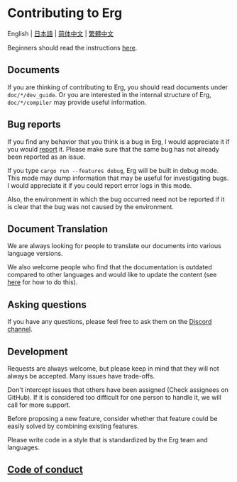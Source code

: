 # Contributing to Erg

English | <a href='./doc/CONTRIBUTING/CONTRIBUTING_JA.md'>日本語</a> | <a href='./doc/CONTRIBUTING/CONTRIBUTING_zh-CN.md'>简体中文</a> | <a href='./doc/CONTRIBUTING/CONTRIBUTING_zh-TW.md'>繁體中文</a>

Beginners should read the instructions [here](https://github.com/erg-lang/erg/issues/31#issuecomment-1217505198).

## Documents

If you are thinking of contributing to Erg, you should read documents under `doc/*/dev_guide`.
Or you are interested in the internal structure of Erg, `doc/*/compiler` may provide useful information.

## Bug reports

If you find any behavior that you think is a bug in Erg, I would appreciate it if you would [report](https://github.com/erg-lang/erg/issues/new/choose) it. Please make sure that the same bug has not already been reported as an issue.

If you type `cargo run --features debug`, Erg will be built in debug mode. This mode may dump information that may be useful for investigating bugs. I would appreciate it if you could report error logs in this mode.

Also, the environment in which the bug occurred need not be reported if it is clear that the bug was not caused by the environment.

## Document Translation

We are always looking for people to translate our documents into various language versions.

We also welcome people who find that the documentation is outdated compared to other languages and would like to update the content (see [here](https://github.com/erg-lang/erg/issues/48#issuecomment-1218247362) for how to do this).

## Asking questions

If you have any questions, please feel free to ask them on the [Discord channel](https://discord.gg/zfAAUbgGr4).

## Development

Requests are always welcome, but please keep in mind that they will not always be accepted. Many issues have trade-offs.

Don't intercept issues that others have been assigned (Check assignees on GitHub). If it is considered too difficult for one person to handle it, we will call for more support.

Before proposing a new feature, consider whether that feature could be easily solved by combining existing features.

Please write code in a style that is standardized by the Erg team and languages.

## [Code of conduct](./CODE_OF_CONDUCT.md)
